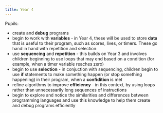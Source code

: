 ```yaml
---
title: Year 4
---
```


Pupils:

- create and **debug** programs
- begin to work with **variables** - in Year 4, these will be used to store **data** that is useful to their program, such as scores, lives, or timers. These go hand in hand with repetition and selection
- use **sequencing** and **repetition** - this builds on Year 3 and involves children beginning to use loops that may end based on a condition (for example, when a timer variable reaches zero)
- begin to use **selection** - in conjuction with sequencing, children begin to use **if** statements to make something happen (or stop something happening) in their program, when a **confidition** is met
- refine algorithms to improve **efficiency** - in this context, by using loops rather than unnecessarily long sequences of instructions
- begin to explore and notice the similarities and differences between programming languages and use this knowledge to help them create and debug programs efficiently
